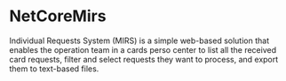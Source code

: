 # NetCoreMirs
Individual Requests System (MIRS) is a simple web-based solution that enables the operation team 
in a cards perso center to list all the received card requests, filter and select requests they want 
to process, and export them to text-based files. 
